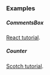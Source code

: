 ### Examples

##### CommentsBox
[React tutorial](https://facebook.github.io/react/docs/tutorial.html).

##### Counter
[Scotch tutorial](https://scotch.io/tutorials/learning-react-getting-started-and-concepts).
